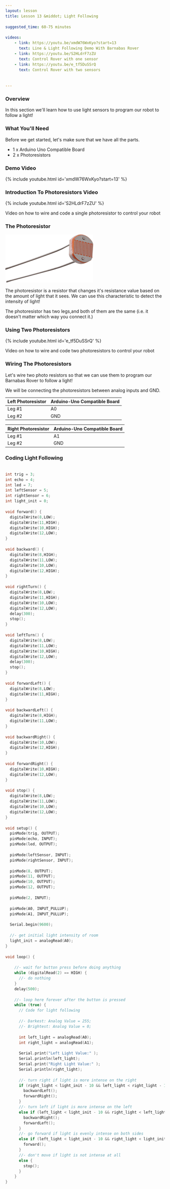 ```yaml
---
layout: lesson
title: Lesson 13 &middot; Light Following

suggested_time: 60-75 minutes  

videos:
    - link: https://youtu.be/xmdW76WxKyo?start=13
      text: Line & Light Following Demo With Barnabas Rover
    - link: https://youtu.be/S2HLdrF7zZU
      text: Control Rover with one sensor
    - link: https://youtu.be/e_tf5DuSSrQ
      text: Control Rover with two sensors

    
---
```




### Overview

In this section we'll learn how to use light sensors to program our robot to follow a light!

### What You'll Need

Before we get started, let's make sure that we have all the parts.

- 1 x Arduino Uno Compatible Board
- 2 x Photoresistors

### Demo Video

{% include youtube.html id='xmdW76WxKyo?start=13' %}

### Introduction To Photoresistors Video

{% include youtube.html id='S2HLdrF7zZU' %}

Video on how to wire and code a single photoresistor to control your robot

### The Photoresistor

<img src="photo resistor.jpg" alt="fig-3_4" style="zoom:50%;" class="image center" />

The photoresistor is a resistor that changes it's resistance value based on the amount of light that it sees.  We can use this characteristic to detect the intensity of light! 

The photoresistor has two legs,and both of them are the same (i.e. it doesn't matter which way you connect it.)

### Using Two Photoresistors

{% include youtube.html id='e_tf5DuSSrQ' %}

Video on how to wire and code two photoresistors to control your robot

### Wiring The Photoresistors

Let's wire two photo resistors so that we can use them to program our Barnabas Rover to follow a light!

We will be connecting the photoresistors between analog inputs and GND.

| Left Photoresistor | Arduino-Uno Compatible Board |
| ------------------ | ---------------------------- |
| Leg #1             | A0                           |
| Leg #2             | GND                          |

| Right Photoresistor | Arduino-Uno Compatible Board |
| ------------------- | ---------------------------- |
| Leg #1              | A1                           |
| Leg #2              | GND                          |

### Coding Light Following

```c

int trig = 3;
int echo = 4;
int led = 7;
int leftSensor = 5;
int rightSensor = 6;
int light_init = 0;

void forward() {
  digitalWrite(8,LOW);
  digitalWrite(11,HIGH);
  digitalWrite(10,HIGH);
  digitalWrite(12,LOW);
}

void backward() {
  digitalWrite(8,HIGH);
  digitalWrite(11,LOW);
  digitalWrite(10,LOW);
  digitalWrite(12,HIGH);
}

void rightTurn() {
  digitalWrite(8,LOW);
  digitalWrite(11,HIGH);
  digitalWrite(10,LOW);
  digitalWrite(12,LOW);
  delay(300);
  stop();
}

void leftTurn() {
  digitalWrite(8,LOW);
  digitalWrite(11,LOW);
  digitalWrite(10,HIGH);
  digitalWrite(12,LOW);
  delay(300);
  stop();
}

void forwardLeft() {
  digitalWrite(8,LOW);
  digitalWrite(11,HIGH);
}

void backwardLeft() {
  digitalWrite(8,HIGH);
  digitalWrite(11,LOW);
}

void backwardRight() {
  digitalWrite(10,LOW);
  digitalWrite(12,HIGH);
}

void forwardRight() {
  digitalWrite(10,HIGH);
  digitalWrite(12,LOW);
}

void stop() {
  digitalWrite(8,LOW);
  digitalWrite(11,LOW);
  digitalWrite(10,LOW);
  digitalWrite(12,LOW);
}

void setup() {
  pinMode(trig, OUTPUT);
  pinMode(echo, INPUT);
  pinMode(led, OUTPUT);
  
  pinMode(leftSensor, INPUT);
  pinMode(rightSensor, INPUT);
  
  pinMode(8, OUTPUT);
  pinMode(11, OUTPUT);
  pinMode(10, OUTPUT);
  pinMode(12, OUTPUT);
  
  pinMode(2, INPUT);

  pinMode(A0, INPUT_PULLUP);
  pinMode(A1, INPUT_PULLUP);

  Serial.begin(9600);

  //- get initial light intensity of room
  light_init = analogRead(A0);
}

void loop() {

    //- wait for button press before doing anything
    while (digitalRead(2) == HIGH) {
      //- do nothing
    }
    delay(500);

    //- loop here forever after the button is pressed
    while (true) {
      // Code for light following
      
      //- Darkest: Analog Value = 255;
      //- Brightest: Analog Value = 0;
            
      int left_light = analogRead(A0);
      int right_light = analogRead(A1);
      
      Serial.print("Left Light Value:" );
      Serial.println(left_light);
      Serial.print("Right Light Value:" );
      Serial.println(right_light);

      //- turn right if light is more intense on the right
      if (right_light < light_init - 10 && left_light < right_light - 10) {
        backwardLeft();
        forwardRight();
      }
      //- turn left if light is more intense on the left
      else if (left_light < light_init - 10 && right_light < left_light - 10) {
        backwardRight();
        forwardLeft();
      }
      //- go forward if light is evenly intense on both sides
      else if (left_light < light_init - 10 && right_light < light_init - 10) {
        forward();
      }
      //- don't move if light is not intense at all
      else {
        stop();
      }
    }
}
```

